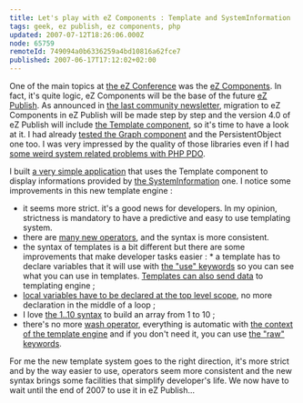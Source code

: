 ```yaml
---
title: Let's play with eZ Components : Template and SystemInformation
tags: geek, ez publish, ez components, php
updated: 2007-07-12T18:26:06.000Z
node: 65759
remoteId: 749094a0b6336259a4bd10816a62fce7
published: 2007-06-17T17:12:02+02:00
---
```

 
One of the main topics at [the eZ Conference](/post/ez-conference-2007) was the [eZ Components](http://ez.no/ezcomponents). In fact, it's quite logic, eZ Components will be the base of the future [eZ Publish](/tag/ez+publish). As announced in [the last community newsletter](http://ez.no/community/news/community_newsletter_7_15th_june_2007), migration to eZ Components in eZ Publish will be made step by step and the version 4.0 of eZ Publish will include [the Template component](http://ez.no/doc/components/view/trunk/%28file%29/classtrees_Template.html), so it's time to have a look at it. I had already [tested the Graph component](/post/graphique-d-indexation-avec-le-module-graph-d-ez-components) and the PersistentObject one too. I was very impressed by the quality of those libraries even if I had [some weird system related problems with PHP PDO](/post/pdo-mysql-sous-ubuntu-au-bord-de-la-crise-nerfs).

 
I built [a very simple application](http://vrac.pwet.fr/sysinfo/) that uses the Template component to display informations provided by [the SystemInformation](http://ez.no/doc/components/view/trunk/%28file%29/classtrees_SystemInformation.html) one. I notice some improvements in this new template engine :

 * it seems more strict. it's a good news for developers. In my opinion, strictness is mandatory to have a predictive and easy to use templating system.
 * there are [many new operators](http://ez.no/doc/components/view/trunk/%28file%29/Template_functions.html), and the syntax is more consistent.
 * the syntax of templates is a bit different but there are some improvements that make developer tasks easier : * a template has to declare variables that it will use with [the &quot;use&quot; keywords](http://ez.no/doc/components/view/trunk/%28file%29/introduction_Template.html#external-variable-declaration-use) so you can see what you can use in templates. [Templates can also send data](http://ez.no/doc/components/view/trunk/%28file%29/introduction_Template.html#send-and-receive-template-variables) to templating engine ;
 * [local variables have to be declared at the top level scope](http://ez.no/doc/components/view/trunk/%28file%29/introduction_Template.html#scopes), no more declaration in the middle of a loop ;
 * I love [the 1..10 syntax](http://ez.no/doc/components/view/trunk/%28file%29/introduction_Template.html#array) to build an array from 1 to 10 ;
 * there's no more [wash operator](http://ez.no/doc/ez_publish/technical_manual/3_9/reference/template_operators/strings/wash), everything is automatic with [the context of the template engine](http://ez.no/doc/components/view/trunk/%28file%29/introduction_Template.html#contexts) and if you don't need it, you can use [the &quot;raw&quot; keywords](http://ez.no/doc/components/view/trunk/%28file%29/introduction_Template.html#raw).
 
For me the new template system goes to the right direction, it's more strict and by the way easier to use, operators seem more consistent and the new syntax brings some facilities that simplify developer's life. We now have to wait until the end of 2007 to use it in eZ Publish...

